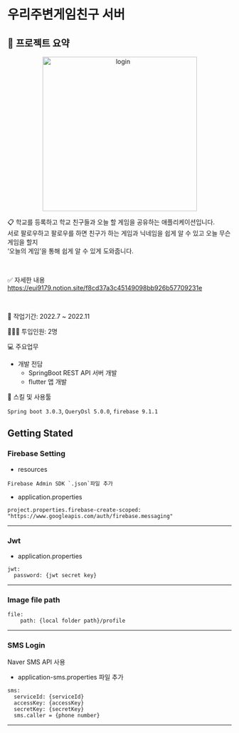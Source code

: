# 우리주변게임친구 서버

## 🚀 프로젝트 요약

<p align="center" width="100%">
    <img width="347" alt="login" src="https://user-images.githubusercontent.com/83222282/229735677-d103846c-6e10-4258-b17f-9952f63eef85.png">
</p>


📋 학교를 등록하고 학교 친구들과 오늘 할 게임을 공유하는 애플리케이션입니다.<br>
서로 팔로우하고 팔로우를 하면 친구가 하는 게임과 닉네임을 쉽게 알 수 있고 오늘 무슨 게임을 할지<br>‘오늘의 게임’을 통해 쉽게 알 수 있게 도와줍니다.

<br>

✅ 자세한 내용
https://eui9179.notion.site/f8cd37a3c45149098bb926b57709231e

<br>

📅 작업기간: 2022.7 ~ 2022.11

👨🏻‍💻 투입인원: 2명

💻 주요업무

- 개발 전담
    - SpringBoot REST API 서버 개발
    - flutter 앱 개발

🔧 스킬 및 사용툴

 `Spring boot 3.0.3`, `QueryDsl 5.0.0`, `firebase 9.1.1`
 

## Getting Stated

### Firebase Setting

- resources

```text
Firebase Admin SDK `.json`파일 추가
```

- application.properties

```text
project.properties.firebase-create-scoped: "https://www.googleapis.com/auth/firebase.messaging"
```

---

### Jwt
- application.properties

```text
jwt:
  password: {jwt secret key}
```

---

### Image file path
```text
file:
    path: {local folder path}/profile
```

---

### SMS Login

Naver SMS API 사용 <br>

- application-sms.properties 파일 추가

```text
sms:
  serviceId: {serviceId}
  accessKey: {accessKey}
  secretKey: {secretKey}
  sms.caller = {phone number}
```

---
